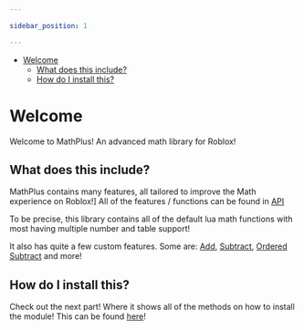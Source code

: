 ```yaml
---

sidebar_position: 1

---
```


- [Welcome](#welcome)
  - [What does this include?](#what-does-this-include)
  - [How do I install this?](#how-do-i-install-this)


# Welcome

Welcome to MathPlus! An advanced math library for Roblox!

## What does this include?

MathPlus contains many features, all tailored to improve the Math experience on Roblox!]
All of the features / functions can be found in [API](https://iSophes.github.io/mathplus/api)

To be precise, this library contains all of the default lua math functions with most having multiple number and table support!

It also has quite a few custom features. Some are: [Add](https://iSophes.github.io/mathplus/api/add), [Subtract](https://iSophes.github.io/mathplus/api/subtract), [Ordered Subtract](https://iSophes.github.io/mathplus/api/ordsubtract) and more!

## How do I install this?

Check out the next part! Where it shows all of the methods on how to install the module!
This can be found [here](https://iSophes.github.io/mathplus/docs/install)!